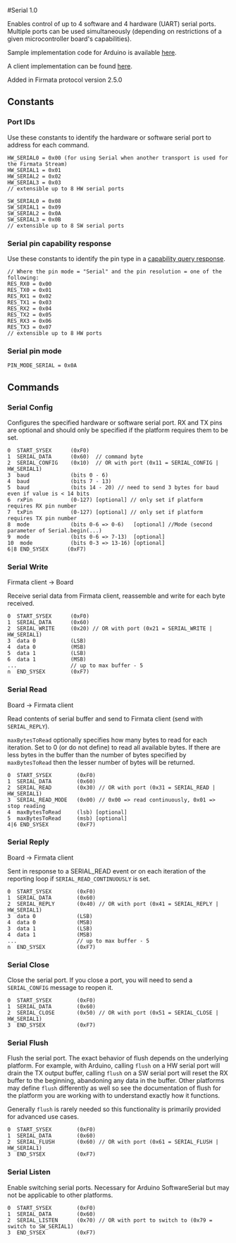 #Serial 1.0

Enables control of up to 4 software and 4 hardware (UART) serial ports. Multiple ports can be
used simultaneously (depending on restrictions of a given microcontroller board's capabilities).

Sample implementation code for Arduino is available [here](https://github.com/firmata/arduino/blob/master/examples/StandardFirmataPlus/StandardFirmataPlus.ino).

A client implementation can be found [here](https://github.com/firmata/firmata.js).

Added in Firmata protocol version 2.5.0

## Constants

### Port IDs

Use these constants to identify the hardware or software serial port to address for each command.

```
HW_SERIAL0 = 0x00 (for using Serial when another transport is used for the Firmata Stream)
HW_SERIAL1 = 0x01
HW_SERIAL2 = 0x02
HW_SERIAL3 = 0x03
// extensible up to 8 HW serial ports

SW_SERIAL0 = 0x08
SW_SERIAL1 = 0x09
SW_SERIAL2 = 0x0A
SW_SERIAL3 = 0x0B
// extensible up to 8 SW serial ports
```

### Serial pin capability response

Use these constants to identify the pin type in a [capability query response](https://github.com/firmata/protocol/blob/master/protocol.md#capability-query).

```
// Where the pin mode = "Serial" and the pin resolution = one of the following:
RES_RX0 = 0x00
RES_TX0 = 0x01
RES_RX1 = 0x02
RES_TX1 = 0x03
RES_RX2 = 0x04
RES_TX2 = 0x05
RES_RX3 = 0x06
RES_TX3 = 0x07
// extensible up to 8 HW ports

```

### Serial pin mode

```
PIN_MODE_SERIAL = 0x0A
```

## Commands

### Serial Config

Configures the specified hardware or software serial port. RX and TX pins are optional and should
only be specified if the platform requires them to be set.

```
0  START_SYSEX      (0xF0)
1  SERIAL_DATA      (0x60)  // command byte
2  SERIAL_CONFIG    (0x10)  // OR with port (0x11 = SERIAL_CONFIG | HW_SERIAL1)
3  baud             (bits 0 - 6)
4  baud             (bits 7 - 13)
5  baud             (bits 14 - 20) // need to send 3 bytes for baud even if value is < 14 bits
6  rxPin            (0-127) [optional] // only set if platform requires RX pin number
7  txPin            (0-127) [optional] // only set if platform requires TX pin number
8  mode             (bits 0-6 => 0-6)   [optional] //Mode (second parameter of Serial.begin(...)
9  mode             (bits 0-6 => 7-13)  [optional]
10  mode            (bits 0-3 => 13-16) [optional]
6|8 END_SYSEX      (0xF7)
```

### Serial Write

Firmata client -> Board

Receive serial data from Firmata client, reassemble and write for each byte received.

```
0  START_SYSEX      (0xF0)
1  SERIAL_DATA      (0x60)
2  SERIAL_WRITE     (0x20) // OR with port (0x21 = SERIAL_WRITE | HW_SERIAL1)
3  data 0           (LSB)
4  data 0           (MSB)
5  data 1           (LSB)
6  data 1           (MSB)
...                 // up to max buffer - 5
n  END_SYSEX        (0xF7)
```

### Serial Read

Board -> Firmata client

Read contents of serial buffer and send to Firmata client (send with `SERIAL_REPLY`).

`maxBytesToRead` optionally specifies how many bytes to read for each iteration. Set to 0 (or do not
define) to read all available bytes. If there are less bytes in the buffer than the number of bytes
specified by `maxBytesToRead` then the lesser number of bytes will be returned.

```
0  START_SYSEX        (0xF0)
1  SERIAL_DATA        (0x60)
2  SERIAL_READ        (0x30) // OR with port (0x31 = SERIAL_READ | HW_SERIAL1)
3  SERIAL_READ_MODE   (0x00) // 0x00 => read continuously, 0x01 => stop reading
4  maxBytesToRead     (lsb) [optional]
5  maxBytesToRead     (msb) [optional]
4|6 END_SYSEX         (0xF7)
```

### Serial Reply

Board -> Firmata client

Sent in response to a SERIAL_READ event or on each iteration of the reporting loop if `SERIAL_READ_CONTINUOUSLY` is set.

```
0  START_SYSEX        (0xF0)
1  SERIAL_DATA        (0x60)
2  SERIAL_REPLY       (0x40) // OR with port (0x41 = SERIAL_REPLY | HW_SERIAL1)
3  data 0             (LSB)
4  data 0             (MSB)
3  data 1             (LSB)
4  data 1             (MSB)
...                   // up to max buffer - 5
n  END_SYSEX          (0xF7)
```

### Serial Close

Close the serial port. If you close a port, you will need to send a `SERIAL_CONFIG` message to
reopen it.

```
0  START_SYSEX        (0xF0)
1  SERIAL_DATA        (0x60)
2  SERIAL_CLOSE       (0x50) // OR with port (0x51 = SERIAL_CLOSE | HW_SERIAL1)
3  END_SYSEX          (0xF7)
```

### Serial Flush

Flush the serial port. The exact behavior of flush depends on the underlying platform. For example,
with Arduino, calling `flush` on a HW serial port will drain the TX output buffer, calling `flush`
on a SW serial port will reset the RX buffer to the beginning, abandoning any data in the buffer.
Other platforms may define `flush` differently as well so see the documentation of flush for the
platform you are working with to understand exactly how it functions.

Generally `flush` is rarely needed so this functionality is primarily provided for advanced use
cases.

```
0  START_SYSEX        (0xF0)
1  SERIAL_DATA        (0x60)
2  SERIAL_FLUSH       (0x60) // OR with port (0x61 = SERIAL_FLUSH | HW_SERIAL1)
3  END_SYSEX          (0xF7)
```

### Serial Listen

Enable switching serial ports. Necessary for Arduino SoftwareSerial but may not be applicable to
other platforms.

```
0  START_SYSEX        (0xF0)
1  SERIAL_DATA        (0x60)
2  SERIAL_LISTEN      (0x70) // OR with port to switch to (0x79 = switch to SW_SERIAL1)
3  END_SYSEX          (0xF7)
```
